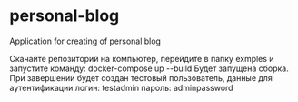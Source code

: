 # personal-blog
Application for creating of personal blog

Скачайте репозиторий на компьютер, перейдите в папку exmples и запустите команду: docker-compose up --build
Будет запущена сборка.
При завершении будет создан тестовый пользователь, данные для аутентификации
логин: testadmin
пароль: adminpassword
